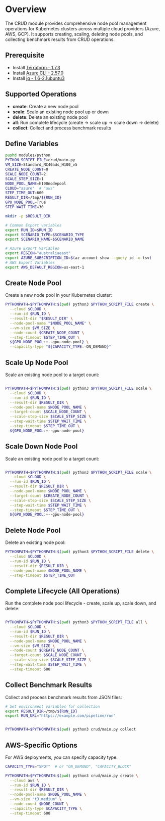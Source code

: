 # Overview

The CRUD module provides comprehensive node pool management operations for Kubernetes clusters across multiple cloud providers (Azure, AWS, GCP). It supports creating, scaling, deleting node pools, and collecting benchmark results from CRUD operations.

## Prerequisite

* Install [Terraform - 1.7.3](https://developer.hashicorp.com/terraform/tutorials/azure-get-started/install-cli)
* Install [Azure CLI - 2.57.0](https://learn.microsoft.com/en-us/cli/azure/install-azure-cli-linux?pivots=apt)
* Install [jq - 1.6-2.1ubuntu3](https://stedolan.github.io/jq/download/)

## Supported Operations

- **create**: Create a new node pool
- **scale**: Scale an existing node pool up or down
- **delete**: Delete an existing node pool  
- **all**: Run complete lifecycle (create → scale up → scale down → delete)
- **collect**: Collect and process benchmark results

## Define Variables

```bash
pushd modules/python
PYTHON_SCRIPT_FILE=crud/main.py
VM_SIZE=Standard_NC40ads_H100_v5
CREATE_NODE_COUNT=0
SCALE_NODE_COUNT=2
SCALE_STEP_SIZE=1
NODE_POOL_NAME=h100nodepool
CLOUD="azure"  # "aws"
STEP_TIME_OUT=600
RESULT_DIR=/tmp/${RUN_ID}
GPU_NODE_POOL=True
STEP_WAIT_TIME=30

mkdir -p $RESULT_DIR

# Common Export variables
export RUN_ID=$RUN_ID
export SCENARIO_TYPE=$SCENARIO_TYPE
export SCENARIO_NAME=$SCENARIO_NAME

# Azure Export Variables
export REGION="australiaeast"
export AZURE_SUBSCRIPTION_ID=$(az account show --query id -o tsv)
# AWS Export Variables
export AWS_DEFAULT_REGION=us-east-1
```

## Create Node Pool

Create a new node pool in your Kubernetes cluster:
```bash
PYTHONPATH=$PYTHONPATH:$(pwd) python3 $PYTHON_SCRIPT_FILE create \
  --cloud $CLOUD \
  --run-id $RUN_ID \
  --result-dir "$RESULT_DIR" \
  --node-pool-name "$NODE_POOL_NAME" \
  --vm-size $VM_SIZE \
  --node-count $CREATE_NODE_COUNT \
  --step-timeout $STEP_TIME_OUT \
  ${GPU_NODE_POOL:+--gpu-node-pool} \
  --capacity-type "${CAPACITY_TYPE:-ON_DEMAND}"
```

## Scale Up Node Pool

Scale an existing node pool to a target count:

```bash

PYTHONPATH=$PYTHONPATH:$(pwd) python3 $PYTHON_SCRIPT_FILE scale \
  --cloud $CLOUD \
  --run-id $RUN_ID \
  --result-dir $RESULT_DIR \
  --node-pool-name $NODE_POOL_NAME \
  --target-count $SCALE_NODE_COUNT \
  --scale-step-size $SCALE_STEP_SIZE \
  --step-wait-time $STEP_WAIT_TIME \
  --step-timeout $STEP_TIME_OUT \
  ${GPU_NODE_POOL:+--gpu-node-pool}
```

## Scale Down Node Pool

Scale an existing node pool to a target count:

```bash

PYTHONPATH=$PYTHONPATH:$(pwd) python3 $PYTHON_SCRIPT_FILE scale \
  --cloud $CLOUD \
  --run-id $RUN_ID \
  --result-dir $RESULT_DIR \
  --node-pool-name $NODE_POOL_NAME \
  --target-count $CREATE_NODE_COUNT \
  --scale-step-size $SCALE_STEP_SIZE \
  --step-wait-time $STEP_WAIT_TIME \
  --step-timeout $STEP_TIME_OUT \
  ${GPU_NODE_POOL:+--gpu-node-pool}
```

## Delete Node Pool

Delete an existing node pool:

```bash
PYTHONPATH=$PYTHONPATH:$(pwd) python3 $PYTHON_SCRIPT_FILE delete \
  --cloud $CLOUD \
  --run-id $RUN_ID \
  --result-dir $RESULT_DIR \
  --node-pool-name $NODE_POOL_NAME \
  --step-timeout $STEP_TIME_OUT
```

## Complete Lifecycle (All Operations)

Run the complete node pool lifecycle - create, scale up, scale down, and delete:

```bash

PYTHONPATH=$PYTHONPATH:$(pwd) python3 $PYTHON_SCRIPT_FILE all \
  --cloud $CLOUD \
  --run-id $RUN_ID \
  --result-dir $RESULT_DIR \
  --node-pool-name $NODE_POOL_NAME \
  --vm-size $VM_SIZE \
  --node-count $CREATE_NODE_COUNT \
  --target-count $SCALE_NODE_COUNT \
  --scale-step-size $SCALE_STEP_SIZE \
  --step-wait-time $STEP_WAIT_TIME \
  --step-timeout 600
```

## Collect Benchmark Results

Collect and process benchmark results from JSON files:

```bash
# Set environment variables for collection
export RESULT_DIR=/tmp/${RUN_ID}
export RUN_URL="https://example.com/pipeline/run"


PYTHONPATH=$PYTHONPATH:$(pwd) python3 crud/main.py collect
```

## AWS-Specific Options

For AWS deployments, you can specify capacity type:

```bash
CAPACITY_TYPE="SPOT"  # or "ON_DEMAND", "CAPACITY_BLOCK"

PYTHONPATH=$PYTHONPATH:$(pwd) python3 crud/main.py create \
  --cloud aws \
  --run-id $RUN_ID \
  --result-dir $RESULT_DIR \
  --node-pool-name $NODE_POOL_NAME \
  --vm-size "t3.medium" \
  --node-count $NODE_COUNT \
  --capacity-type $CAPACITY_TYPE \
  --step-timeout 600
```


